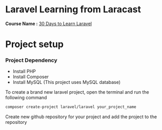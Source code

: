 # Laravel Learning from Laracast
**Course Name :** [30 Days to Learn Laravel](https://laracasts.com/series/30-days-to-learn-laravel-11) 

# Project setup
### Project Dependency
- Install PHP
- Install Composer
- Install MySQL (This project uses MySQL database)

To create a brand new laravel project, open the terminal and run the following command
```bash
composer create-project laravel/laravel your_project_name
```
Create new github repository for your project and add the project to the repository


